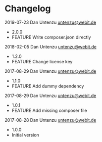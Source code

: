 Changelog
=========

2019-07-23 Dan Untenzu <untenzu@webit.de>

  * 2.0.0
  * FEATURE Write composer.json directly

2018-02-05 Dan Untenzu <untenzu@webit.de>

  * 1.2.0
  * FEATURE Change license key

2017-08-29 Dan Untenzu <untenzu@webit.de>
  
  * 1.1.0
  * FEATURE Add dummy dependency

2017-08-29 Dan Untenzu <untenzu@webit.de>

  * 1.0.1
  * FEATURE Add missing composer file

2017-08-28 Dan Untenzu <untenzu@webit.de>

  * 1.0.0
  * Initial version
